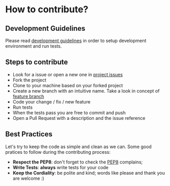 # How to contribute?

## Development Guidelines

Please read [development guidelines](https://github.com/manrajgrover/py-log-symbols/blob/master/DEVELOPMENT.md) in order to setup development environment and run tests.

## Steps to contribute

* Look for a issue or open a new one in [project issues](https://github.com/manrajgrover/py-log-symbols/issues)
* Fork the project
* Clone to your machine based on your forked project
* Create a new branch with an intuitive name. Take a look in concept of [feature branch](https://martinfowler.com/bliki/FeatureBranch.html)
* Code your change / fix / new feature
* Run tests
* When the tests pass you are free to commit and push
* Open a Pull Request with a description and the issue reference

## Best Practices

Let's try to keep the code as simple and clean as we can. Some good pratices to follow during the contributing process:

- **Respect the PEP8**: don't forget to check the [PEP8](https://www.python.org/dev/peps/pep-0008/) complains;
- **Write Tests**: **always** write tests for your code
- **Keep the Cordiality**: be polite and kind; words like please and thank you are welcome :)
